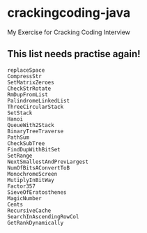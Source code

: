 crackingcoding-java
===================

My Exercise for Cracking Coding Interview

## This list needs practise again!
	replaceSpace
	CompressStr
	SetMatrixZeroes
	CheckStrRotate
	RmDupFromList
	PalindromeLinkedList
	ThreeCircularStack
	SetStack
	Hanoi
	QueueWith2Stack
	BinaryTreeTraverse
	PathSum
	CheckSubTree
	FindDupWithBitSet
	SetRange
	NextSmallestAndPrevLargest
	NumOfBitsAConvertToB
	MonochromeScreen
	MutiplyInBitWay
	Factor357
	SieveOfEratosthenes
	MagicNumber
	Cents
	RecursiveCache
	SearchInAscendingRowCol
	GetRankDynamically
